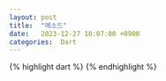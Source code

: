 ```yaml
---
layout: post
title:  "메소드"
date:   2023-12-27 10:07:00 +0900
categories:  Dart
---
```


{% highlight dart %}
{% endhighlight %}